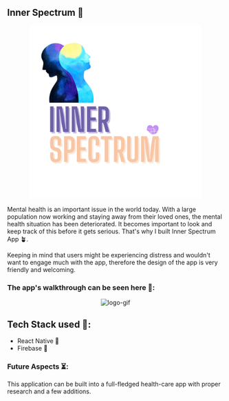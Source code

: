 ## Inner Spectrum 🫧

<p align="center"><img src="./assets/logo/inner_spectrum.png" alt="logo-gif" height="400px"/></p>
Mental health is an important issue in the world today. With a large population now working and staying away from their loved ones, the mental health situation has been deteriorated. It becomes important to look and keep track of this before it gets serious. That's why I built Inner Spectrum App 🪴.

Keeping in mind that users might be experiencing distress and wouldn't want to engage much with the app, therefore the design of the app is very friendly and welcoming.

### The app's walkthrough can be seen here 🐾:
<p align="center"><img src="./assets/logo/rec.gif" alt="logo-gif" height="400px"/></p>

## Tech Stack used 🔖:
- React Native 🦈
- Firebase 🐋

### Future Aspects ⏳:
This application can be built into a full-fledged health-care app with proper research and a few additions.